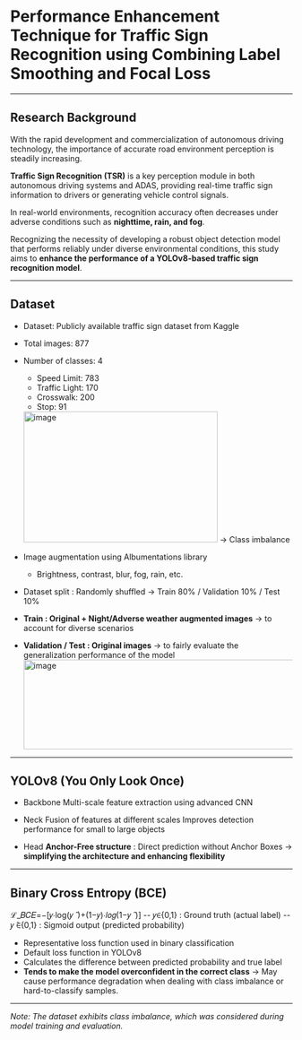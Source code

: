 # Performance Enhancement Technique for Traffic Sign Recognition using Combining Label Smoothing and Focal Loss

---

## Research Background
With the rapid development and commercialization of autonomous driving technology, the importance of accurate road environment perception is steadily increasing.

**Traffic Sign Recognition (TSR)** is a key perception module in both autonomous driving systems and ADAS, providing real-time traffic sign information to drivers or generating vehicle control signals.

In real-world environments, recognition accuracy often decreases under adverse conditions such as **nighttime, rain, and fog**.

Recognizing the necessity of developing a robust object detection model that performs reliably under diverse environmental conditions, this study aims to **enhance the performance of a YOLOv8-based traffic sign recognition model**.

---

## Dataset
- Dataset: Publicly available traffic sign dataset from Kaggle  
- Total images: 877  
- Number of classes: 4  
  - Speed Limit: 783  
  - Traffic Light: 170  
  - Crosswalk: 200  
  - Stop: 91
  <img width="346" height="234" alt="image" src="https://github.com/user-attachments/assets/fc5caf95-4e25-4831-92ba-29b99318d944" />
  &rarr; Class imbalance

- Image augmentation using Albumentations library
	- Brightness, contrast, blur, fog, rain, etc.
- Dataset split : Randomly shuffled &rarr; Train 80% / Validation 10% / Test 10%
- **Train : Original + Night/Adverse weather augmented images**
  &rarr; to account for diverse scenarios
- **Validation / Test : Original images**
  &rarr; to fairly evaluate the generalization performance of the model
  <img width="818" height="160" alt="image" src="https://github.com/user-attachments/assets/491f7d8b-9676-45d5-9f12-127148788b91" />

---

## YOLOv8 (You Only Look Once)
- Backbone
 Multi-scale feature extraction using advanced CNN

- Neck
 Fusion of features at different scales
 Improves detection performance for small to large objects

- Head
 **Anchor-Free structure** : Direct prediction without Anchor Boxes &rarr; **simplifying the architecture and enhancing flexibility**

---

## Binary Cross Entropy (BCE)
ℒ_𝐵𝐶𝐸=−[𝑦∙log⁡(𝑦 ̂ )+(1−𝑦)∙𝑙𝑜𝑔(1−𝑦 ̂ )]
-- 𝑦∈{0,1}   : Ground truth (actual label)
-- 𝑦 ̂∈{0,1} : Sigmoid output (predicted probability)

- Representative loss function used in binary classification
- Default loss function in YOLOv8
- Calculates the difference between predicted probability and true label
- **Tends to make the model overconfident in the correct class**
  &rarr; May cause performance degradation when dealing with class imbalance or hard-to-classify samples.

---



*Note: The dataset exhibits class imbalance, which was considered during model training and evaluation.*
